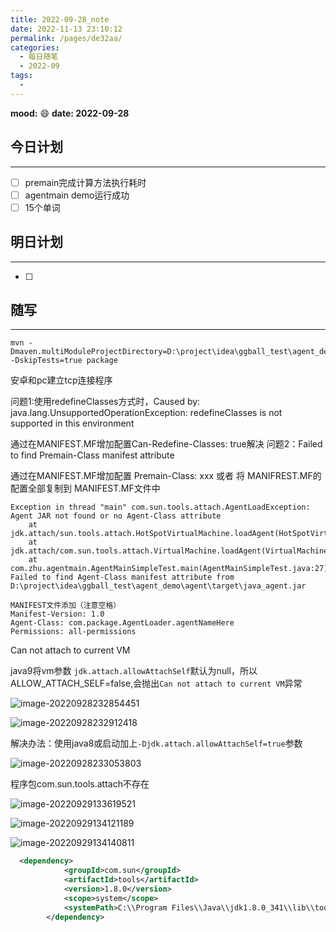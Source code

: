 ```yaml
---
title: 2022-09-28_note
date: 2022-11-13 23:10:12
permalink: /pages/de32aa/
categories:
  - 每日随笔
  - 2022-09
tags:
  - 
---
```

**mood:** :smile:  									**date: 2022-09-28**  
## 今日计划  
------
- [ ]  premain完成计算方法执行耗时
- [ ]  agentmain demo运行成功
- [ ]  15个单词
## 明日计划  
------
- [ ]  
## 随写 
------

```
mvn -Dmaven.multiModuleProjectDirectory=D:\project\idea\ggball_test\agent_demo -DskipTests=true package
```

安卓和pc建立tcp连接程序





问题1:使用redefineClasses方式时，Caused by: java.lang.UnsupportedOperationException: redefineClasses is not supported in this environment 

通过在MANIFEST.MF增加配置Can-Redefine-Classes: true解决 
问题2：Failed to find Premain-Class manifest attribute 

通过在MANIFEST.MF增加配置 Premain-Class: xxx 或者 将 MANIFREST.MF的配置全部复制到 MANIFEST.MF文件中



```MF
Exception in thread "main" com.sun.tools.attach.AgentLoadException: Agent JAR not found or no Agent-Class attribute
	at jdk.attach/sun.tools.attach.HotSpotVirtualMachine.loadAgent(HotSpotVirtualMachine.java:146)
	at jdk.attach/com.sun.tools.attach.VirtualMachine.loadAgent(VirtualMachine.java:538)
	at com.zhu.agentmain.AgentMainSimpleTest.main(AgentMainSimpleTest.java:27)
Failed to find Agent-Class manifest attribute from D:\project\idea\ggball_test\agent_demo\agent\target\java_agent.jar

MANIFEST文件添加（注意空格）
Manifest-Version: 1.0
Agent-Class: com.package.AgentLoader.agentNameHere
Permissions: all-permissions
```

Can not attach to current VM

java9将vm参数 `jdk.attach.allowAttachSelf`默认为null，所以ALLOW_ATTACH_SELF=false,会抛出`Can not attach to current VM`异常

![image-20220928232854451](https://img.ggball.top/img/image-20220928232854451.png?picGo)

![image-20220928232912418](https://img.ggball.top/img/image-20220928232912418.png?picGo)

解决办法：使用java8或启动加上`-Djdk.attach.allowAttachSelf=true`参数

![image-20220928233053803](https://img.ggball.top/img/image-20220928233053803.png?picGo)

程序包com.sun.tools.attach不存在

![image-20220929133619521](https://img.ggball.top/img/image-20220929133619521.png?picGo)

![image-20220929134121189](https://img.ggball.top/img/image-20220929134121189.png?picGo)

![image-20220929134140811](https://img.ggball.top/img/image-20220929134140811.png?picGo)

```xml
  <dependency>
            <groupId>com.sun</groupId>
            <artifactId>tools</artifactId>
            <version>1.8.0</version>
            <scope>system</scope>
            <systemPath>C:\\Program Files\\Java\\jdk1.8.0_341\\lib\\tools.jar</systemPath>
        </dependency>
```

